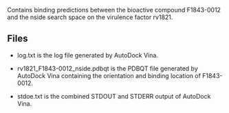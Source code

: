 Contains binding predictions between the bioactive compound F1843-0012 and the nside search space on the virulence factor rv1821.

## Files

- log.txt is the log file generated by AutoDock Vina.

- rv1821_F1843-0012_nside.pdbqt is the PDBQT file generated by AutoDock Vina containing the orientation and binding location of F1843-0012.

- stdoe.txt is the combined STDOUT and STDERR output of AutoDock Vina.

